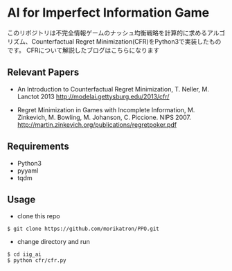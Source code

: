# AI for Imperfect Information Game  
このリポジトリは不完全情報ゲームのナッシュ均衡戦略を計算的に求めるアルゴリズム、Counterfactual Regret Minimization(CFR)をPython3で実装したものです。
CFRについて解説したブログはこちらになります  

## Relevant Papers
- An Introduction to Counterfactual Regret Minimization, T. Neller, M. Lanctot 2013
http://modelai.gettysburg.edu/2013/cfr/  

- Regret Minimization in Games with Incomplete Information, M. Zinkevich, M. Bowling, M. Johanson, C. Piccione. NIPS 2007.  
http://martin.zinkevich.org/publications/regretpoker.pdf  

## Requirements
 - Python3
 - pyyaml
 - tqdm

## Usage
  - clone this repo
 ```
 $ git clone https://github.com/morikatron/PPO.git
 ```
  - change directory and run 
 ```
 $ cd iig_ai
 $ python cfr/cfr.py
 ```
